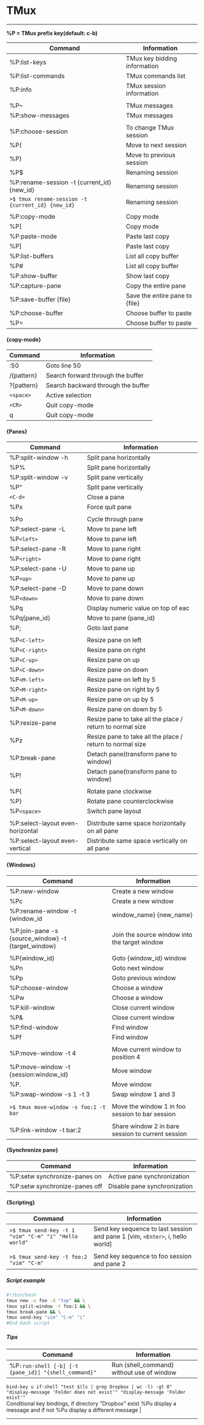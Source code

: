 TMux
====

--------------------------------------------------------------------------------
__%P = TMux prefix key(default: c-b)__

| Command                                           | Information                    |
| ------------------------------------------------- | ------------------------------ |
| %P:list-keys                                      | TMux key bidding information   |
| %P:list-commands                                  | TMux commands list             |
| %P:info                                           | TMux session information       |
|                                                   |                                |
| %P~                                               | TMux messages                  |
| %P:show-messages                                  | TMux messages                  |
|                                                   |                                |
| %P:choose-session                                 | To change TMux session         |
| %P(                                               | Move to next session           |
| %P)                                               | Move to previous session       |
| %P$                                               | Renaming session               |
| %P:rename-session -t {current_id} {new_id}        | Renaming session               |
| `>$ tmux rename-session -t {current_id} {new_id}` | Renaming session               |
|                                                   |                                |
| %P:copy-mode                                      | Copy mode                      |
| %P[                                               | Copy mode                      |
| %P:paste-mode                                     | Paste last copy                |
| %P]                                               | Paste last copy                |
| %P:list-buffers                                   | List all copy buffer           |
| %P#                                               | List all copy buffer           |
| %P:show-buffer                                    | Show last copy                 |
| %P:capture-pane                                   | Copy the entire pane           |
| %P:save-buffer {file}                             | Save the entire pane to {file} |
| %P:choose-buffer                                  | Choose buffer to paste         |
| %P=                                               | Choose buffer to paste         |


#### {copy-mode}

| Command                                           | Information                        |
| ------------------------------------------------- | ---------------------------------- |
| :50                                               | Goto line 50                       |
| /{pattern}                                        | Search forward through the buffer  |
| ?{pattern}                                        | Search backward through the buffer |
| `<space>`                                         | Active selection                   |
| `<CR>`                                            | Quit copy-mode                     |
| q                                                 | Quit copy-mode                     |

#### {Panes}
| Command                                           | Information                                               |
| ------------------------------------------------- | --------------------------------------------------------- |
| %P:split-window -h                                | Split pane horizontally                                   |
| %P%                                               | Split pane horizontally                                   |
| %P:split-window -v                                | Split pane vertically                                     |
| %P"                                               | Split pane vertically                                     |
| `<C-d>`                                           | Close a pane                                              |
| %Px                                               | Force quit pane                                           |
|                                                   |                                                           |
| %Po                                               | Cycle through pane                                        |
| %P:select-pane -L                                 | Move to pane left                                         |
| %P`<left>`                                        | Move to pane left                                         |
| %P:select-pane -R                                 | Move to pane right                                        |
| %P`<right>`                                       | Move to pane right                                        |
| %P:select-pane -U                                 | Move to pane up                                           |
| %P`<up>`                                          | Move to pane up                                           |
| %P:select-pane -D                                 | Move to pane down                                         |
| %P`<down>`                                        | Move to pane down                                         |
| %Pq                                               | Display numeric value on top of eac                       |
| %Pq{pane_id}                                      | Move to pane {pane_id}                                    |
| %P;                                               | Goto last pane                                            |
|                                                   |                                                           |
| %P`<C-left>`                                      | Resize pane on left                                       |
| %P`<C-right>`                                     | Resize pane on right                                      |
| %P`<C-up>`                                        | Resize pane on up                                         |
| %P`<C-down>`                                      | Resize pane on down                                       |
| %P`<M-left>`                                      | Resize pane on left by 5                                  |
| %P`<M-right>`                                     | Resize pane on right by 5                                 |
| %P`<M-up>`                                        | Resize pane on up by 5                                    |
| %P`<M-down>`                                      | Resize pane on down by 5                                  |
| %P:resize-pane                                    | Resize pane to take all the place / return to normal size |
| %Pz                                               | Resize pane to take all the place / return to normal size |
| %P:break-pane                                     | Detach pane(transform pane to window)                     |
| %P!                                               | Detach pane(transform pane to window)                     |
|                                                   |                                                           |
| %P{                                               | Rotate pane clockwise                                     |
| %P}                                               | Rotate pane counterclockwise                              |
| %P`<space>`                                       | Switch pane layout                                        |
|                                                   |                                                           |
| %P:select-layout even-horizontal                  | Distribute same space horizontally on all pane            |
| %P:select-layout even-vertical                    | Distribute same space vertically on all pane              |

#### {Windows}
| Command                                                | Information                                                  |
| ------------------------------------------------------ | ------------------------------------------------------------ |
| %P:new-window                                          | Create a new window                                          |
| %Pc                                                    | Create a new window                                          |
| %P:rename-window -t {window_id|window_name} {new_name} | Rename windows({window_id} or {window_name}) with {new_name} |
|                                                        |                                                              |
| %P:join-pane -s {source_window} -t {target_window}     | Join the source window into the target window                |
|                                                        |                                                              |
| %P{window_id}                                          | Goto {window_id} window                                      |
| %Pn                                                    | Goto next window                                             |
| %Pp                                                    | Goto previous window                                         |
| %P:choose-window                                       | Choose a window                                              |
| %Pw                                                    | Choose a window                                              |
| %P:kill-window                                         | Close current window                                         |
| %P&                                                    | Close current window                                         |
| %P:find-window                                         | Find window                                                  |
| %Pf                                                    | Find window                                                  |
|                                                        |                                                              |
| %P:move-window -t 4                                    | Move current window to position 4                            |
| %P:move-window -t {session:window_id}                  | Move window                                                  |
| %P.                                                    | Move window                                                  |
| %P:swap-window -s 1 -t 3                               | Swap window 1 and 3                                          |
|                                                        |                                                              |
| `>$ tmux move-window -s foo:1 -t bar`                  | Move the window 1 in foo session to bar session              |
|                                                        |                                                              |
| %P:link-window -t bar:2                                | Share window 2 in bare session to current session            |

#### {Synchronize pane}
| Command                                                | Information                                                  |
| ------------------------------------------------------ | ------------------------------------------------------------ |
| %P:setw synchronize-panes on                           | Active pane synchronization                                  |
| %P:setw synchronize-panes off                          | Disable pane synchronization                                 |

#### {Scripting}
| Command                                                | Information                                                                   |
| ------------------------------------------------------ | ----------------------------------------------------------------------------- |
| `>$ tmux send-key -t 1 "vim" "C-m" "i" "Hello world"`  | Send key sequence to last session and pane 1 [vim, `<Enter>`, i, hello world] |
|                                                        |                                                                               |
| `>$ tmux send-key -t foo:2 "vim" "C-m"`                | Send key sequence to foo session and pane 2                                   |

##### Script example
```bash
#!/bin/bash
tmux new -s foo -d "top" && \
tmux split-window -t foo:1 && \
tmux break-pane && \
tmux send-key "vim" "C-m" "i"
#End bash script
```
##### Tips
| Command                                                | Information                                                                   |
| ------------------------------------------------------ | ----------------------------------------------------------------------------- |
| %P`:run-shell [-b] [-t {pane_id}] "{shell_command}"`   | Run {shell_command} without use of window                                     |
  
  
  
`bind-key u if-shell "test $(ls | grep Dropbox | wc -l) -gt 0" "display-message 'Folder does not exist'" "display-message 'Folder exist'"`  
Conditional key bindings, if directory "Dropbox" exist %Pu display a message and if not %Pu display a different message |

--------------------------------------------------------------------------------
